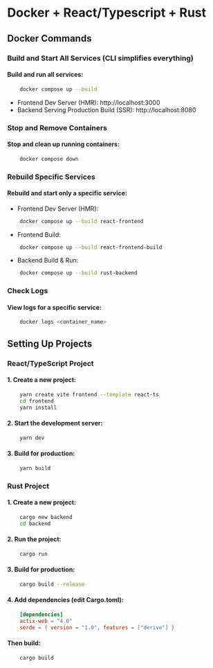 # Docker + React/Typescript + Rust

## Docker Commands

### Build and Start All Services (CLI simplifies everything)

#### Build and run all services:

```bash
    docker compose up --build
```

-   Frontend Dev Server (HMR): http://localhost:3000
-   Backend Serving Production Build (SSR): http://localhost:8080

### Stop and Remove Containers

#### Stop and clean up running containers:

```bash
    docker compose down
```

### Rebuild Specific Services

#### Rebuild and start only a specific service:

-   Frontend Dev Server (HMR):

```bash
    docker compose up --build react-frontend
```

-   Frontend Build:

```bash
    docker compose up --build react-frontend-build
```

-   Backend Build & Run:

```bash
    docker compose up --build rust-backend
```

### Check Logs

#### View logs for a specific service:

```bash
    docker logs <container_name>
```

## Setting Up Projects

### React/TypeScript Project

#### 1. Create a new project:

```bash
    yarn create vite frontend --template react-ts
    cd frontend
    yarn install
```

#### 2. Start the development server:

```bash
    yarn dev
```

#### 3. Build for production:

```bash
    yarn build
```

### Rust Project

#### 1. Create a new project:

```bash
    cargo new backend
    cd backend
```

#### 2. Run the project:

```bash
    cargo run
```

#### 3. Build for production:

```bash
    cargo build --release
```

#### 4. Add dependencies (edit Cargo.toml):

```toml
    [dependencies]
    actix-web = "4.0"
    serde = { version = "1.0", features = ["derive"] }
```

#### Then build:

```bash
    cargo build
```
